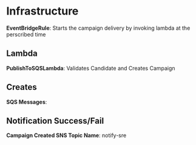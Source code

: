 # Infrastructure

**EventBridgeRule**: Starts the campaign delivery by invoking lambda at the perscribed time

## Lambda

**PublishToSQSLambda**: Validates Candidate and Creates Campaign

## Creates

**SQS Messages**: 

## Notification Success/Fail

**Campaign Created SNS Topic Name**: notify-sre
